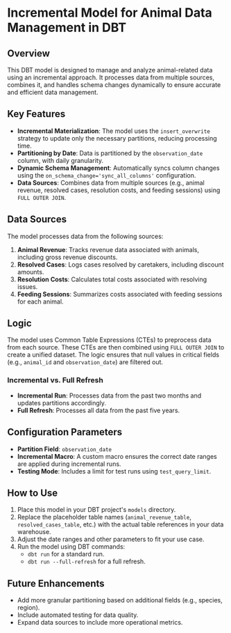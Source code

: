 # Incremental Model for Animal Data Management in DBT

## Overview
This DBT model is designed to manage and analyze animal-related data using an incremental approach. It processes data from multiple sources, combines it, and handles schema changes dynamically to ensure accurate and efficient data management.

## Key Features
- **Incremental Materialization**: The model uses the `insert_overwrite` strategy to update only the necessary partitions, reducing processing time.
- **Partitioning by Date**: Data is partitioned by the `observation_date` column, with daily granularity.
- **Dynamic Schema Management**: Automatically syncs column changes using the `on_schema_change='sync_all_columns'` configuration.
- **Data Sources**: Combines data from multiple sources (e.g., animal revenue, resolved cases, resolution costs, and feeding sessions) using `FULL OUTER JOIN`.

## Data Sources
The model processes data from the following sources:

1. **Animal Revenue**: Tracks revenue data associated with animals, including gross revenue discounts.
2. **Resolved Cases**: Logs cases resolved by caretakers, including discount amounts.
3. **Resolution Costs**: Calculates total costs associated with resolving issues.
4. **Feeding Sessions**: Summarizes costs associated with feeding sessions for each animal.

## Logic
The model uses Common Table Expressions (CTEs) to preprocess data from each source. These CTEs are then combined using `FULL OUTER JOIN` to create a unified dataset. The logic ensures that null values in critical fields (e.g., `animal_id` and `observation_date`) are filtered out.

### Incremental vs. Full Refresh
- **Incremental Run**: Processes data from the past two months and updates partitions accordingly.
- **Full Refresh**: Processes all data from the past five years.

## Configuration Parameters
- **Partition Field**: `observation_date`
- **Incremental Macro**: A custom macro ensures the correct date ranges are applied during incremental runs.
- **Testing Mode**: Includes a limit for test runs using `test_query_limit`.

## How to Use
1. Place this model in your DBT project's `models` directory.
2. Replace the placeholder table names (`animal_revenue_table`, `resolved_cases_table`, etc.) with the actual table references in your data warehouse.
3. Adjust the date ranges and other parameters to fit your use case.
4. Run the model using DBT commands:
   - `dbt run` for a standard run.
   - `dbt run --full-refresh` for a full refresh.


## Future Enhancements
- Add more granular partitioning based on additional fields (e.g., species, region).
- Include automated testing for data quality.
- Expand data sources to include more operational metrics.


